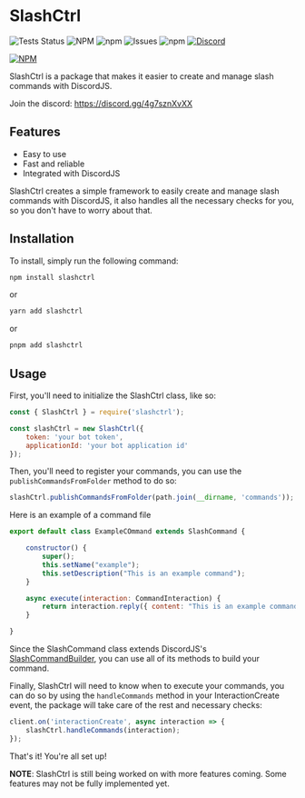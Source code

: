 # SlashCtrl

![Tests Status](https://github.com/orbitalbrain/slashctrl/actions/workflows/tests.yml/badge.svg)
![NPM](https://img.shields.io/npm/l/slashctrl?label=License)
![npm](https://img.shields.io/npm/v/slashctrl?label=Version)
![Issues](https://img.shields.io/github/issues/orbitalbrain/slashctrl?label=Issues)
![npm](https://img.shields.io/npm/dt/slashctrl?label=Downloads)
[![Discord](https://img.shields.io/discord/1190566167589441606)](https://discord.gg/4g7sznXvXX)

[![NPM](https://nodei.co/npm/slashctrl.png?downloads=true)](https://www.npmjs.com/package/slashctrl)  


SlashCtrl is a package that makes it easier to create and manage slash commands with DiscordJS.

Join the discord: https://discord.gg/4g7sznXvXX

## Features

-   Easy to use
-   Fast and reliable
-   Integrated with DiscordJS

SlashCtrl creates a simple framework to easily create and manage slash commands with DiscordJS, it also handles all the necessary checks for you, so you don't have to worry about that.

## Installation

To install, simply run the following command:

```bash
npm install slashctrl
```
 or
```bash
yarn add slashctrl
```
or
```bash
pnpm add slashctrl
```

## Usage

First, you'll need to initialize the SlashCtrl class, like so:

```js
const { SlashCtrl } = require('slashctrl');

const slashCtrl = new SlashCtrl({
    token: 'your bot token',
    applicationId: 'your bot application id'
});
```

Then, you'll need to register your commands, you can use the `publishCommandsFromFolder` method to do so:

```js
slashCtrl.publishCommandsFromFolder(path.join(__dirname, 'commands'));
```

Here is an example of a command file

```js
export default class ExampleCOmmand extends SlashCommand {

    constructor() {
        super();
        this.setName("example");
        this.setDescription("This is an example command");
    }

    async execute(interaction: CommandInteraction) {
        return interaction.reply({ content: "This is an example commands!", ephemeral: true });
    }

}
```

Since the SlashCommand class extends DiscordJS's [SlashCommandBuilder](https://discord.js.org/docs/packages/builders/main/SlashCommandBuilder:Class), you can use all of its methods to build your command.

Finally, SlashCtrl will need to know when to execute your commands, you can do so by using the `handleCommands` method in your InteractionCreate event, the package will take care of the rest and necessary checks:

```js
client.on('interactionCreate', async interaction => {
    slashCtrl.handleCommands(interaction);
});
```

That's it! You're all set up!

**NOTE**: SlashCtrl is still being worked on with more features coming. Some features may not be fully implemented yet.
